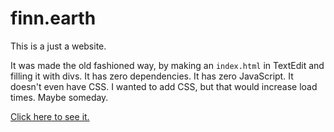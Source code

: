 # finn.earth
This is a just a website. 

It was made the old fashioned way, by making an `index.html` in TextEdit and filling it with divs. It has zero dependencies. It has zero JavaScript. It doesn't even have CSS. I wanted to add CSS, but that would increase load times. Maybe someday.

[Click here to see it.](https://finn.earth)
